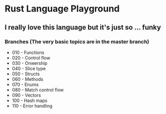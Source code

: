 # Rust Language Playground

## I really love this language but it's just so ... funky

### Branches (The very basic topics are in the master branch)

- 010 - Functions
- 020 - Control flow
- 030 - Onwership
- 040 - Slice type
- 050 - Structs
- 060 - Methods
- 070 - Enums
- 080 - Match control flow
- 090 - Vectors
- 100 - Hash maps
- 110 - Error handling
